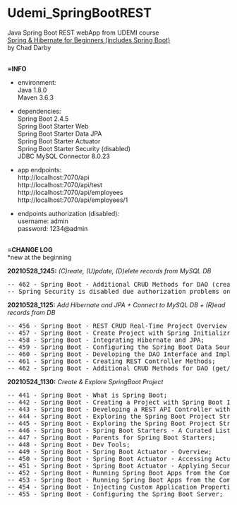 # Udemi_SpringBootREST
Java Spring Boot REST webApp from UDEMI course <br>
[Spring & Hibernate for Beginners (includes Spring Boot)](https://www.udemy.com/course/spring-hibernate-tutorial/) <br>
by Chad Darby<br>
<br>

**=INFO**
- environment:<br>
  Java 1.8.0 <br>
  Maven 3.6.3 <br>

- dependencies:<br>
  Spring Boot 2.4.5 <br>
  Spring Boot Starter Web <br>
  Spring Boot Starter Data JPA <br>
  Spring Boot Starter Actuator <br>
  Spring Boot Starter Security (disabled) <br>
  JDBC MySQL Connector 8.0.23 <br>

- app endpoints:<br>
  http://localhost:7070/api <br>
  http://localhost:7070/api/test <br>
  http://localhost:7070/api/employees <br>
  http://localhost:7070/api/employees/1 <br>

- endpoints authorization (disabled):<br>
  username: admin<br>
  password: 1234@admin<br>
  <br>

**=CHANGE LOG**<br>
*new at the beginning

**20210528_1245:** _(C)reate, (U)pdate, (D)elete records from MySQL DB_
<pre>
-- 462 - Spring Boot - Additional CRUD Methods for DAO (create, update, delete record);
-- Spring Security is disabled due authorization problems on rest crud operations;
</pre>

**20210528_1125:** _Add Hibernate and JPA + Connect to MySQL DB + (R)ead records from DB_
<pre>
-- 456 - Spring Boot - REST CRUD Real-Time Project Overview and Database Set Up;
-- 457 - Spring Boot - Create Project with Spring Initializr;
-- 458 - Spring Boot - Integrating Hibernate and JPA;
-- 459 - Spring Boot - Configuring the Spring Boot Data Source;
-- 460 - Spring Boot - Developing the DAO Interface and Implementation;
-- 461 - Spring Boot - Creating REST Controller Methods;
-- 462 - Spring Boot - Additional CRUD Methods for DAO (get/read records, get record by Id);
</pre>

**20210524_1130:** _Create & Explore SpringBoot Project_
<pre>
-- 441 - Spring Boot - What is Spring Boot;
-- 442 - Spring Boot - Creating a Project with Spring Boot Initializr;
-- 443 - Spring Boot - Developing a REST API Controller with Spring Boot;
-- 444 - Spring Boot - Exploring the Spring Boot Project Structure - Part 1;
-- 445 - Spring Boot - Exploring the Spring Boot Project Structure - Part 2;
-- 446 - Spring Boot - Spring Boot Starters - A Curated List of Dependencies;
-- 447 - Spring Boot - Parents for Spring Boot Starters;
-- 448 - Spring Boot - Dev Tools;
-- 449 - Spring Boot - Spring Boot Actuator - Overview;
-- 450 - Spring Boot - Spring Boot Actuator - Accessing Actuator Endpoints;
-- 451 - Spring Boot - Spring Boot Actuator - Applying Security to Actuator Endpoints;
-- 452 - Spring Boot - Running Spring Boot Apps from the Command Line - Overview;
-- 453 - Spring Boot - Running Spring Boot Apps from the Command Line - Coding;
-- 454 - Spring Boot - Injecting Custom Application Properties;
-- 455 - Spring Boot - Configuring the Spring Boot Server;
</pre>
<br>
